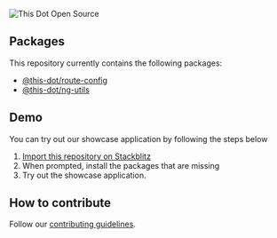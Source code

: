 ![This Dot Open Source](TDOS_logo.png)

## Packages

This repository currently contains the following packages:

- [@this-dot/route-config](./libs/route-config/README.md)
- [@this-dot/ng-utils](./libs/ng-utils/README.md)

## Demo

You can try out our showcase application by following the steps below

1. [Import this repository on Stackblitz](https://stackblitz.com/github/thisdot/open-source)
2. When prompted, install the packages that are missing
3. Try out the showcase application.

## How to contribute

Follow our [contributing guidelines](CONTRIBUTING.md).
